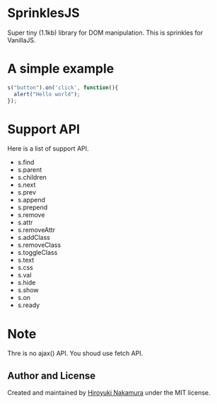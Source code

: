 # SprinklesJS

Super tiny (1.1kb) library for DOM manipulation. This is sprinkles for VanillaJS.

# A simple example

``` javascript
s("button").on('click', function(){
  alert("Hello world");
});
```

# Support API

Here is a list of support API.

- s.find
- s.parent
- s.children
- s.next
- s.prev
- s.append
- s.prepend
- s.remove
- s.attr
- s.removeAttr
- s.addClass
- s.removeClass
- s.toggleClass
- s.text
- s.css
- s.val
- s.hide
- s.show
- s.on
- s.ready

# Note

Thre is no ajax() API. You shoud use fetch API.

## Author and License

Created and maintained by [Hiroyuki Nakamura](http://maloninc.com/) under the MIT license.